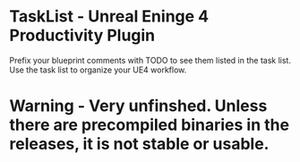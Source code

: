 # TaskList - Unreal Eninge 4 Productivity Plugin
Prefix your blueprint comments with TODO to see them listed in the task list. Use the task list to organize your UE4 workflow.

# Warning - Very unfinshed. Unless there are precompiled binaries in the releases, it is not stable or usable.
